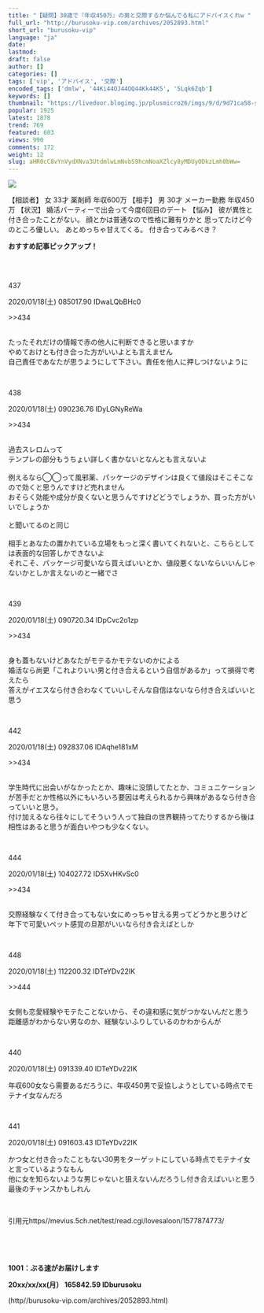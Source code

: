 ```yaml
---
title: "【疑問】30歳で『年収450万』の男と交際するか悩んでる私にアドバイスくれw "
full_url: "http://burusoku-vip.com/archives/2052893.html"
short_url: "burusoku-vip"
language: "ja"
date: 
lastmod: 
draft: false
author: []
categories: []
tags: ['vip', 'アドバイス', '交際']
encoded_tags: ['dmlw', '44Ki44OJ44OQ44Kk44K5', '5Lqk6Zqb']
keywords: []
thumbnail: "https://livedoor.blogimg.jp/plusmicro26/imgs/9/d/9d71ca58-s.png"
popular: 1925
latest: 1878
trend: 769
featured: 603
views: 990
comments: 172
weight: 12
slug: aHR0cC8vYnVydXNva3UtdmlwLmNvbS9hcmNoaXZlcy8yMDUyODkzLmh0bWw=
---
```


![](https://livedoor.blogimg.jp/plusmicro26/imgs/9/d/9d71ca58-s.png)

<div><p>【相談者】 女 33才 薬剤師 年収600万 【相手】 男 30才 メーカー勤務 年収450万 【状況】 婚活パーティーで出会って今度6回目のデート 【悩み】 彼が異性と付き合ったことがない。 顔とかは普通なので性格に難有りかと 思ってたけど今のところ優しい。 あとめっちゃ甘えてくる。 付き合ってみるべき？</p><p><b>おすすめ記事ピックアップ！</b></p> <p class='g-ad1'> </p> <p class='g-ad2'> </p> <p></p><br> <br><p>437 <p> 2020/01/18(土) 085017.90 IDwaLQbBHc0</p></p><p> <p class='anchor'>>>434</p> <br> たったそれだけの情報で赤の他人に判断できると思いますか <br> やめておけとも付き合った方がいいよとも言えません <br> 自己責任であなたが思うようにして下さい。責任を他人に押しつけないように </p><br> <p>438 <p> 2020/01/18(土) 090236.76 IDyLGNyReWa</p></p><p> <p class='anchor'>>>434</p> <br> 過去スレロムって <br> テンプレの部分もうちょい詳しく書かないとなんとも言えないよ <br> <br> 例えるなら◯◯って風邪薬、パッケージのデザインは良くて値段はそこそこなので効くと思うんですけど売れません <br> おそらく効能や成分が良くないと思うんですけどどうでしょうか、買った方がいいでしょうか <br> <br> と聞いてるのと同じ <br> <br> 相手とあなたの置かれている立場をもっと深く書いてくれないと、こちらとしては表面的な回答しかできないよ <br> それこそ、パッケージ可愛いなら買えばいいとか、値段悪くないならいいんじゃないかとしか言えないのと一緒でさ </p><br> <p>439 <p> 2020/01/18(土) 090720.34 IDpCvc2o1zp</p></p><p> <p class='anchor'>>>434</p> <br> 身も蓋もないけどあなたがモテるかモテないのかによる <br> 婚活なら尚更「これよりいい男と付き合えるという自信があるか」って損得で考えたら <br> 答えがイエスなら付き合わなくていいしそんな自信はないなら付き合えばいいと思う </p><br> <p>442 <p> 2020/01/18(土) 092837.06 IDAqhe181xM</p></p><p> <p class='anchor'>>>434</p> <br> 学生時代に出会いがなかったとか、趣味に没頭してたとか、コミュニケーションが苦手だとか性格以外にもいろいろ要因は考えられるから興味があるなら付き合っていいと思う。 <br> 付け加えるなら往々にしてそういう人って独自の世界観持ってたりするから後は相性はあると思うが面白いやつも少なくない。 </p><br> <p>444 <p> 2020/01/18(土) 104027.72 ID5XvHKvSc0</p></p><p> <p class='anchor'>>>434</p> <br> 交際経験なくて付き合ってもない女にめっちゃ甘える男ってどうかと思うけど <br> 年下で可愛いペット感覚の旦那がいいなら付き合えばとしか </p><br> <p>448 <p> 2020/01/18(土) 112200.32 IDTeYDv22IK</p></p><p> <p class='anchor'>>>444</p> <br> 女側も恋愛経験やモテたことないから、その違和感に気がつかないんだと思う <br> 距離感がわからない男なのか、経験ないふりしているのかわからんが </p><br> <p>440 <p> 2020/01/18(土) 091339.40 IDTeYDv22IK</p></p><p> 年収600女なら需要あるだろうに、年収450男で妥協しようとしている時点でモテナイ女なんだろ </p><br> <p>441 <p> 2020/01/18(土) 091603.43 IDTeYDv22IK</p></p><p> かつ女と付き合ったこともない30男をターゲットにしている時点でモテナイ女と言っているようなもん <br> 他に女を知らないような男じゃないと狙えないんだろうし付き合えばいいと思う <br> 最後のチャンスかもしれん </p><br> <p>引用元https//mevius.5ch.net/test/read.cgi/lovesaloon/1577874773/</p> <br> <p id='csw_block'></p> <p id='divSP1'> </p> <br><p><b>1001：ぶる速がお届けします <p> 20xx/xx/xx(月） 165842.59 IDburusoku</p></b></p> <p class='g-ad1'> </p> <p class='g-ad2'> </p> <p id='divSP'> </p> </div>

(http//burusoku-vip.com/archives/2052893.html)
